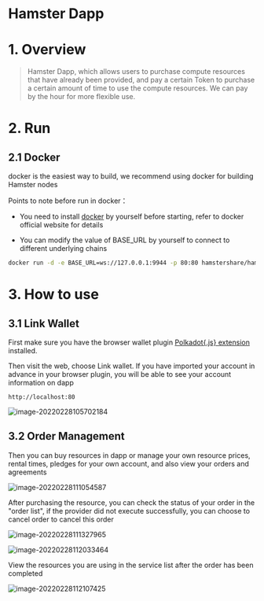 # Hamster Dapp

# 1. Overview

> Hamster Dapp, which allows users to purchase compute resources that have already been provided, and pay a certain Token to purchase a certain amount of time to use the compute resources. We can pay by the hour for more flexible use.

# 2. Run

## 2.1 Docker

docker is the easiest way to build, we recommend using docker for building Hamster nodes

Points to note before run in docker：

- You need to install [docker](https://www.docker.com/) by yourself before starting, refer to docker official website for details

* You can modify the value of BASE_URL by yourself to connect to different underlying chains

```bash
docker run -d -e BASE_URL=ws://127.0.0.1:9944 -p 80:80 hamstershare/hamstershare-frontend:latest
```

# 3. How to use

## 3.1 Link Wallet

First make sure you have the browser wallet plugin [Polkadot{.js} extension](https://polkadot.js.org/extension/) installed.

Then visit the web, choose Link wallet. If you have imported your account in advance in your browser plugin, you will be able to see your account information on dapp

 ```
 http://localhost:80
 ```

![image-20220228105702184](https://gitee.com/lzw657434763/pictures/raw/master/Blog/20220228105702.png)



## 3.2 Order Management

Then you can buy resources in dapp or manage your own resource prices, rental times, pledges for your own account, and also view your orders and agreements

![image-20220228111054587](https://gitee.com/lzw657434763/pictures/raw/master/Blog/20220228111054.png)



After purchasing the resource, you can check the status of your order in the "order list", if the provider did not execute successfully, you can choose to cancel order to cancel this order

![image-20220228111327965](https://gitee.com/lzw657434763/pictures/raw/master/Blog/20220228111328.png)

![image-20220228112033464](https://gitee.com/lzw657434763/pictures/raw/master/Blog/20220228112033.png)

View the resources you are using in the service list after the order has been completed

![image-20220228112107425](https://gitee.com/lzw657434763/pictures/raw/master/Blog/20220228112107.png)
